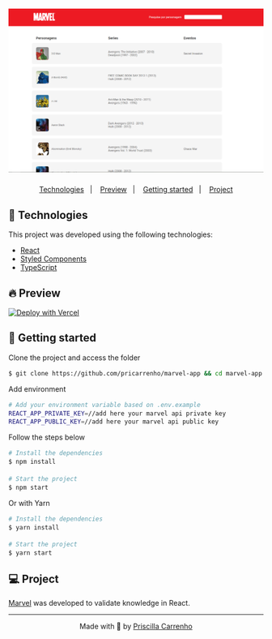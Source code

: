 <h1 align="center">
    <img alt="Marvel-App" title="Marvel-App" src=".github/assets/marvelApp.png" />
</h1>

<p align="center">
  <a href="#-technologies">Technologies</a>&nbsp;&nbsp;&nbsp;|&nbsp;&nbsp;&nbsp;
  <a href="#-preview">Preview</a>&nbsp;&nbsp;&nbsp;|&nbsp;&nbsp;&nbsp;
  <a href="#-Getting-started">Getting started</a>&nbsp;&nbsp;&nbsp;|&nbsp;&nbsp;&nbsp;
  <a href="#-project">Project</a>
</p>

## 🧪 Technologies

This project was developed using the following technologies:

- [React](https://reactjs.org/)
- [Styled Components](https://styled-components.com/)
- [TypeScript](https://www.typescriptlang.org/)

## 🔥 Preview

[![Deploy with Vercel](https://vercel.com/button)](https://www.marvel.pricarrenho.com.br)

## 🚀 Getting started

Clone the project and access the folder

```bash
$ git clone https://github.com/pricarrenho/marvel-app && cd marvel-app
```

Add environment

```bash
# Add your environment variable based on .env.example
REACT_APP_PRIVATE_KEY=//add here your marvel api private key
REACT_APP_PUBLIC_KEY=//add here your marvel api public key

```

Follow the steps below

```bash
# Install the dependencies
$ npm install

# Start the project
$ npm start

```

Or with Yarn

```bash
# Install the dependencies
$ yarn install

# Start the project
$ yarn start

```

## 💻 Project

[Marvel](https://www.marvel.pricarrenho.com.br) was developed to validate knowledge in React.

---

<p align="center">
Made with 💜 by <a href="https://www.pricarrenho.com.br">Priscilla Carrenho</a> 
</p>
